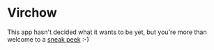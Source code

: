 Virchow
=======

This app hasn't decided what it wants to be yet, but you're more than welcome
to a [sneak peek](https://virchow.herokuapp.com) :-)


